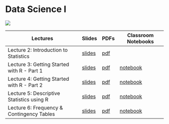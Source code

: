 # Data Science I

![](https://media.gettyimages.com/id/1332177687/photo/3d-rendering-neon-colored-wavy-abstract-background-futuristic-texture-design-for-business.jpg?s=1024x1024&w=gi&k=20&c=y7YkJmVAuW_n1dLvLWAMrQ6QyM1EZHZYMUDwY_RBX7g=)

| Lectures | Slides | PDFs | Classroom Notebooks |
| - | - | - | - |
| Lecture 2: Introduction to Statistics | [slides](https://ahmedmoustafa.github.io/data-science-i/lectures/lecture02_introduction_to_statistics.html)        | [pdf](pdfs/lecture02_introduction_to_statistics.pdf)   |                    |
| Lecture 3: Getting Started with R - Part 1 | [slides](https://ahmedmoustafa.github.io/data-science-i/lectures/lecture03_getting_started_with_R_part1.html) | [pdf](pdfs/lecture03_getting_started_with_R_part1.pdf) | [notebook](https://colab.research.google.com/drive/18am_tYKG0KxNmLLfTXnUCUpX3rJwUUk4?usp=sharing) |
| Lecture 4: Getting Started with R - Part 2 | [slides](https://ahmedmoustafa.github.io/data-science-i/lectures/lecture04_getting_started_with_R_part2.html) | [pdf](pdfs/lecture04_getting_started_with_R_part2.pdf) | [notebook](https://colab.research.google.com/drive/1F_TkDMgMldXiax1LURuk9tQLcRVTBNto?usp=sharing) |
| Lecture 5: Descriptive Statistics using R | [slides](https://ahmedmoustafa.github.io/data-science-i/lectures/lecture05_descriptive_statistics_using_R.html) | [pdf](pdfs/lecture05_descriptive_statistics_using_R.pdf) | [notebook](https://colab.research.google.com/drive/1dhVhgiSR2o69FT5iyTnkoi_EIWfZkKO7?usp=sharing) |
| Lecture 6: Frequency & Contingency Tables | [slides](https://ahmedmoustafa.github.io/data-science-i/lectures/lecture06_frequency_contingency_tables.html) | [pdf](pdfs/lecture06_frequency_contingency_tables.pdf) | [notebook](https://colab.research.google.com/drive/1fAV3q8vJVvRwMjz5Ca-pThZFfq7KTNQI?usp=sharing) |